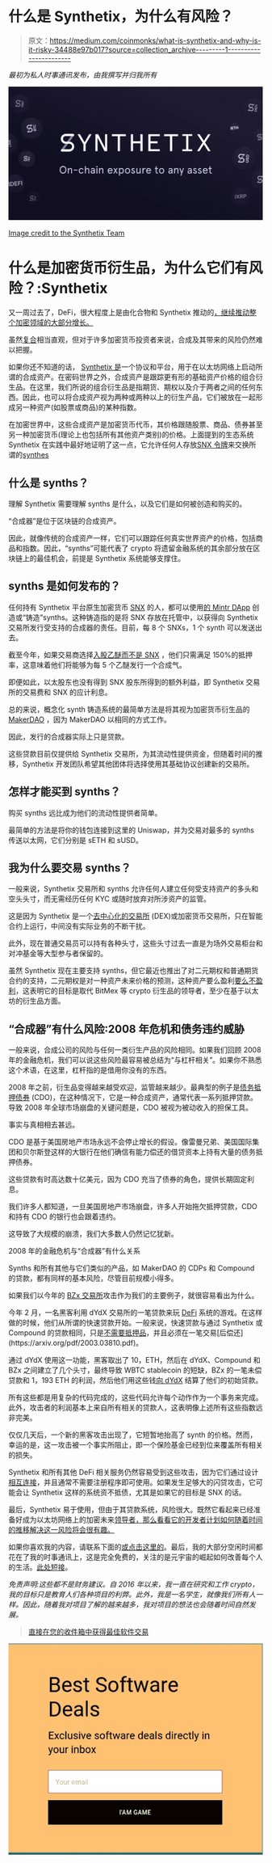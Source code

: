 # 什么是 Synthetix，为什么有风险？

> 原文：<https://medium.com/coinmonks/what-is-synthetix-and-why-is-it-risky-34488e97b017?source=collection_archive---------1----------------------->

*最初为私人时事通讯发布，由我撰写并归我所有*

![](img/1201ef0e6d8296201c3ebec76c69300c.png)

[Image credit to the Synthetix Team](http://synthetix.io)

# **什么是加密货币衍生品，为什么它们有风险？:Synthetix**

又一周过去了，DeFi，很大程度上是由化合物和 Synthetix 推动的[，继续推动整个加密领域的大部分增长。](https://defipulse.com/)

虽然[复合](https://compound.finance/)相当直观，但对于许多加密货币投资者来说，合成及其带来的风险仍然难以把握。

如果你还不知道的话， [Synthetix 是](https://www.synthetix.io/uploads/synthetix_litepaper.pdf)一个协议和平台，用于在以太坊网络上启动所谓的合成资产。在密码世界之外，合成资产是跟踪更有形的基础资产价格的组合衍生品。在这里，我们所说的组合衍生品是指期货、期权以及介于两者之间的任何东西。因此，也可以将合成资产视为两种或两种以上的衍生产品，它们被放在一起形成另一种资产(如股票或商品)的某种指数。

在加密世界中，这些合成资产是加密货币代币，其价格跟随股票、商品、债券甚至另一种加密货币(理论上也包括所有其他资产类别)的价格。上面提到的生态系统 Synthetix 在实践中最好地证明了这一点，它允许任何人存放[SNX 令牌](https://www.synthetix.io/uploads/synthetix_litepaper.pdf)来交换所谓的[synthes](https://www.synthetix.io/uploads/synthetix_litepaper.pdf)

## **什么是 synths？**

理解 Synthetix 需要理解 synths 是什么，以及它们是如何被创造和购买的。

“合成器”是位于区块链的合成资产。

因此，就像传统的合成资产一样，它们可以跟踪任何真实世界资产的价格，包括商品和指数。因此，“synths”可能代表了 crypto 将遗留金融系统的其余部分放在区块链上的最佳机会，前提是 Synthetix 系统能够支撑住。

## synths 是如何发布的？

任何持有 Synthetix 平台原生加密货币 [SNX](https://coinmarketcap.com/currencies/synthetix-network-token/) 的人，都可以使用[的 Mintr DApp](https://mintr.synthetix.io/) 创造或“铸造”synths。这种铸造指的是将 SNX 存放在托管中，以获得向 Synthetix 交易所发行受支持的合成器的责任。目前，每 8 个 SNXs，1 个 synth 可以发送出去。

截至今年，如果交易商选择[入股乙醚而不是 SNX](https://blog.synthetix.io/ether-collateral/#:~:text=Adding%20Ether%20as%20collateral%20also,diluting%20the%20value%20of%20SNX.) ，他们只需满足 150%的抵押率，这意味着他们将能够为每 5 个乙醚发行一个合成气。

即便如此，以太股东也没有得到 SNX 股东所得到的额外利益，即 Synthetix 交易所的交易费和 SNX 的应计利息。

总的来说，概念化 synth 铸造系统的最简单方法是将其视为加密货币衍生品的 [MakerDAO](https://www.reddit.com/r/MakerDAO/comments/8sn7qo/why_use_a_cdp/) ，因为 MakerDAO 以相同的方式工作。

因此，发行的合成器实际上只是贷款。

这些贷款目前仅提供给 Synthetix 交易所，为其流动性提供资金，但随着时间的推移，Synthetix 开发团队希望其他团体将选择使用其基础协议创建新的交易所。

## **怎样才能买到 synths？**

购买 synths 远比成为他们的流动性提供者简单。

最简单的方法是将你的钱包连接到这里的 Uniswap，并为交易对最多的 synths 传送以太网，它们分别是 sETH 和 sUSD。

## **我为什么要交易 synths？**

一般来说，Synthetix 交易所和 synths 允许任何人建立任何受支持资产的多头和空头头寸，而无需经历任何 KYC 或随时放弃对所涉资产的监管。

这是因为 Synthetix 是一个[去中心化的交易所](https://cointelegraph.com/explained/dex-explained) (DEX)或加密货币交易所，只在智能合约上运行，中间没有实际业务的不断干扰。

此外，现在普通交易员可以持有各种头寸，这些头寸过去一直是为场外交易柜台和对冲基金等大型参与者保留的。

虽然 Synthetix 现在主要支持 synths，但它最近也推出了对二元期权和普通期货合约的支持，二元期权是对一种资产未来价格的预测，这种资产要么盈利[要么不盈利](https://www.businessinsider.com/how-binary-options-work-2017-5)，这表明它的目标是取代 BitMex 等 crypto 衍生品的领导者，至少在基于以太坊的衍生品方面。

## **“合成器”有什么风险:2008 年危机和债务违约威胁**

一般来说，合成公司的风险与任何一类衍生产品的风险相同。如果我们回顾 2008 年的金融危机，我们可以说这些风险最容易被总结为“与杠杆相关”。如果你不熟悉这个术语，在这里，杠杆指的是借用你没有的东西。

2008 年之前，衍生品变得越来越受欢迎，监管越来越少。最典型的例子是[债务抵押债券](https://sites.google.com/site/sparemoments/my-articles/cdos---their-role-in-the-financial-crisis) (CDO)，在这种情况下，它是一种合成资产，通常代表一系列抵押贷款。导致 2008 年全球市场崩盘的关键问题是，CDO 被视为被动收入的担保工具。

事实与真相相去甚远。

CDO 是基于美国房地产市场永远不会停止增长的假设。像雷曼兄弟、美国国际集团和贝尔斯登这样的大银行在他们确信有能力偿还的借贷资本上持有大量的债务抵押债券。

这些贷款有时高达数十亿美元，因为 CDO 充当了债券的角色，提供长期固定利息。

我们许多人都知道，一旦美国房地产市场崩盘，许多人开始拖欠抵押贷款，CDO 和持有 CDO 的银行也会跟着违约。

这导致了大规模的崩溃，我们大多数人仍然记忆犹新。

2008 年的金融危机与“合成器”有什么关系

Synths 和所有其他与它们类似的产品，如 MakerDAO 的 CDPs 和 Compound 的贷款，都有同样的基本风险，尽管目前规模小得多。

如果我们以今年的 [BZx 交易所](https://cointelegraph.com/news/are-the-bzx-flash-loan-attacks-signaling-the-end-of-defi)攻击作为我们的主要例子，就很容易看出为什么。

今年 2 月，一名黑客利用 dYdX 交易所的一笔贷款来玩 [DeFi](https://blog.coincodecap.com/the-ultimate-guide-to-defi-decentralized-finance) 系统的游戏。在这样做的时候，他们从所谓的快速贷款开始。一般来说，快速贷款与通过 Synthetix 或 Compound 的贷款相同，只是[不需要抵押品](https://news.bitcoin.com/defi-flash-loans/#:~:text=%E2%80%94%20bZx%20(%40bzxHQ)%20February%2018,of%20losing%20funds%20during%20execution.)，并且必须在一笔交易[后偿还](https://arxiv.org/pdf/2003.03810.pdf)。

通过 dYdX 使用这一功能，黑客取出了 10，ETH，然后在 dYdX、Compound 和 BZx 之间建立了几个头寸，最终导致 WBTC stablecoin 的短缺，BZx 的一笔未偿贷款和 1，193 ETH 的利润，然后他们用这些钱[向 dYdX](https://cointelegraph.com/news/are-the-bzx-flash-loan-attacks-signaling-the-end-of-defi) 结算了他们的初始贷款。

所有这些都是用复杂的代码完成的，这些代码允许每个动作作为一个事务来完成。此外，攻击者的利润基本上来自所有相关的贷款人，这表明像上述所有这些指数远非完美。

仅仅几天后，一个新的黑客攻击出现了，它短暂地抬高了 synth 的价格。然而，幸运的是，这一攻击被一个事实所阻止，即一个保险基金已经到位来覆盖所有相关的损失。

Synthetix 和所有其他 DeFi 相关服务仍然容易受到这些攻击，因为它们通过设计[相互连接](https://our.status.im/whats-with-defi-and-money-legos/#:~:text=The%20term%20money%20legos%20references,base%20layer%20of%20the%20blockchain.)，并且通常不需要注册程序即可使用。如果发生足够大的闪贷攻击，它可能会让 Synthetix 这样的系统资不抵债，尤其是如果它的目标是 SNX 的话。

最后，Synthetix 易于使用，但由于其贷款系统，风险很大。既然它看起来已经准备好成为以太坊网络上的加密未来[领导者，那么看看它的开发者计划如何随着时间的推移解决这一风险将会很有趣。](https://cointelegraph.com/news/synthetix-exchange-may-soon-offer-derivatives-trading-on-ethereum)

如果你喜欢我的内容，请联系下面的[或点击这里的](https://twitter.com/ExpatCrypto3)。最后，我的大部分空闲时间都花在了我的时事通讯上，这是完全免费的，关注的是元宇宙的崛起如何改善每个人的生活。[此处短接](https://www.getrevue.co/profile/blockdemiclab)。

*免责声明:这些都不是财务建议。自 2016 年以来，我一直在研究和工作 crypto，我的目标只是教育人们各种项目的利弊。此外，我是一名学生，就像我们所有人一样。因此，随着我对项目了解的越来越多，我对项目的想法也会随着时间自然发展。*

> [直接在您的收件箱中获得最佳软件交易](https://coincodecap.com/?utm_source=coinmonks)

[![](img/7c0b3dfdcbfea594cc0ae7d4f9bf6fcb.png)](https://coincodecap.com/?utm_source=coinmonks)